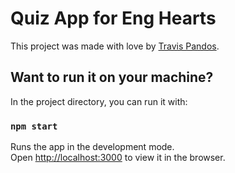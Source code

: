 # Quiz App for Eng Hearts

This project was made with love by [Travis Pandos](https://github.com/tora-pan).

## Want to run it on your machine?

In the project directory, you can run it with:

### `npm start`

Runs the app in the development mode.\
Open [http://localhost:3000](http://localhost:3000) to view it in the browser.
